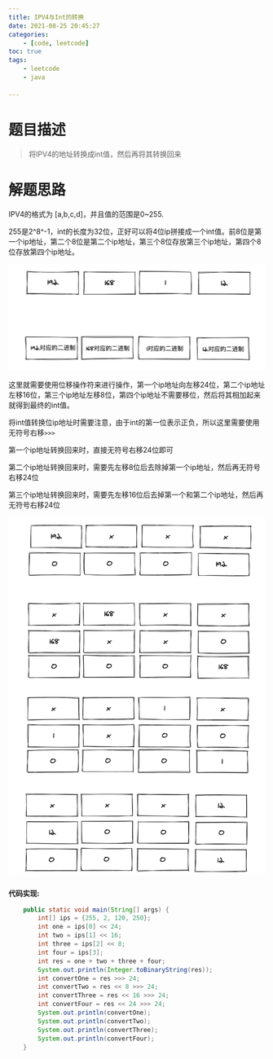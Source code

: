 ```yaml
---
title: IPV4与Int的转换
date: 2021-08-25 20:45:27
categories: 
	- [code, leetcode]
toc: true
tags: 
	- leetcode
	- java

---
```


# 题目描述

> 将IPV4的地址转换成int值，然后再将其转换回来

<!--more-->

# 解题思路

IPV4的格式为 [a,b,c,d]，并且值的范围是0~255.

255是2^8^-1，int的长度为32位，正好可以将4位ip拼接成一个int值。前8位是第一个ip地址，第二个8位是第二个ip地址，第三个8位存放第三个ip地址，第四个8位存放第四个ip地址。

![](https://raw.githubusercontent.com/liunaijie/images/master/20210825180934.png)

这里就需要使用位移操作符来进行操作，第一个ip地址向左移24位，第二个ip地址左移16位，第三个ip地址左移8位，第四个ip地址不需要移位，然后将其相加起来就得到最终的int值。

将int值转换位ip地址时需要注意，由于int的第一位表示正负，所以这里需要使用无符号右移`>>>`

第一个ip地址转换回来时，直接无符号右移24位即可

第二个ip地址转换回来时，需要先左移8位后去除掉第一个ip地址，然后再无符号右移24位

第三个ip地址转换回来时，需要先左移16位后去掉第一个和第二个ip地址，然后再无符号右移24位

![](https://raw.githubusercontent.com/liunaijie/images/master/20210825181159.png)

**代码实现:**

```java
	public static void main(String[] args) {
		int[] ips = {255, 2, 120, 250};
		int one = ips[0] << 24;
		int two = ips[1] << 16;
		int three = ips[2] << 8;
		int four = ips[3];
		int res = one + two + three + four;
		System.out.println(Integer.toBinaryString(res));
		int convertOne = res >>> 24;
		int convertTwo = res << 8 >>> 24;
		int convertThree = res << 16 >>> 24;
		int convertFour = res << 24 >>> 24;
		System.out.println(convertOne);
		System.out.println(convertTwo);
		System.out.println(convertThree);
		System.out.println(convertFour);
	}
```

